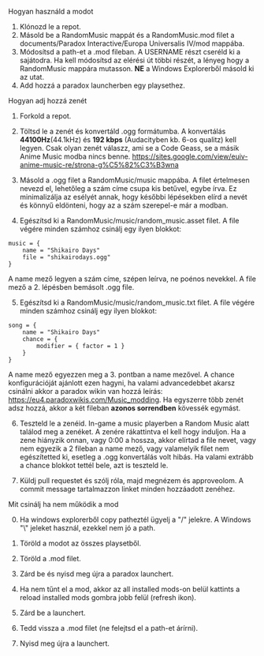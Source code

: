 Hogyan használd a modot
1. Klónozd le a repot.
2. Másold be a RandomMusic mappát és a RandomMusic.mod filet a documents/Paradox Interactive/Europa Universalis IV/mod mappába.
3. Módosítsd a path-et a .mod fileban. A USERNAME részt cseréld ki a sajátodra. Ha kell módosítsd az elérési út többi részét, a lényeg hogy a RandomMusic mappára mutasson. **NE** a Windows Explorerből másold ki az utat.
4. Add hozzá a paradox launcherben egy playsethez.

Hogyan adj hozzá zenét

1. Forkold a repot.

2. Töltsd le a zenét és konvertáld .ogg formátumba. A konvertálás **44100Hz**(44.1kHz) és **192 kbps** (Audacityben kb. 6-os qualitz) kell legyen. Csak olyan zenét válaszz, ami se a Code Geass, se a másik Anime Music modba nincs benne. https://sites.google.com/view/euiv-anime-music-re/strona-g%C5%82%C3%B3wna

3. Másold a .ogg filet a RandomMusic/music mappába. A filet értelmesen nevezd el, lehetőleg a szám címe csupa kis betűvel, egybe írva. Ez minimalizálja az esélyét annak, hogy későbbi lépésekben elírd a nevét és könnyű eldönteni, hogy az a szám szerepel-e már a modban.

4. Egészítsd ki a RandomMusic/music/random_music.asset filet. A file végére minden számhoz csinálj egy ilyen blokkot:
```
music = {
    name = "Shikairo Days"
    file = "shikairodays.ogg"
}
```
A name mező legyen a szám címe, szépen leírva, ne poénos nevekkel. A file mező a 2. lépésben bemásolt .ogg file.

5. Egészítsd ki a RandomMusic/music/random_music.txt filet. A file végére minden számhoz csinálj egy ilyen blokkot:
```
song = {
    name = "Shikairo Days"
    chance = {
        modifier = { factor = 1 }
    }
}
```
A name mező egyezzen meg a 3. pontban a name mezővel. A chance konfigurációját ajánlott ezen hagyni, ha valami advancedebbet akarsz csinálni akkor a paradox wikin van hozzá leírás: https://eu4.paradoxwikis.com/Music_modding. Ha egyszerre több zenét adsz hozzá, akkor a két fileban **azonos sorrendben** kövessék egymást.

6. Teszteld le a zenéid. In-game a music playerben a Random Music alatt találod meg a zenéket. A zenére rákattintva el kell hogy induljon. Ha a zene hiányzik onnan, vagy 0:00 a hossza, akkor elírtad a file nevet, vagy nem egyezik a 2 fileban a name mező, vagy valamelyik filet nem egészítetted ki, esetleg a .ogg konvertálás volt hibás. Ha valami extrább a chance blokkot tettél bele, azt is teszteld le.

7. Küldj pull requestet és szólj róla, majd megnézem és approveolom. A commit message tartalmazzon linket minden hozzáadott zenéhez.

Mit csinálj ha nem működik a mod

0. Ha windows explorerből copy patheztél ügyelj a "/" jelekre. A Windows "\\" jeleket használ, ezekkel nem jó a path.

1. Töröld a modot az összes playsetből.

2. Töröld a .mod filet.

3. Zárd be és nyisd meg újra a paradox launchert.

4. Ha nem tűnt el a mod, akkor az all installed mods-on belül kattints a reload installed mods gombra jobb felül (refresh ikon).

5. Zárd be a launchert.

6. Tedd vissza a .mod filet (ne felejtsd el a path-et árírni).

7. Nyisd meg újra a launchert.